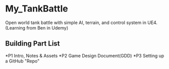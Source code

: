 # My_TankBattle
Open world tank battle with simple AI, terrain, and control system in UE4. (Learning from Ben in Udemy)

## Building Part List
*P1 Intro, Notes & Assets
*P2 Game Design Document(GDD)
*P3 Setting up a GitHub "Repo"